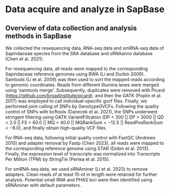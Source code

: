# Data acquire and analyze in SapBase

## Overview of data collection and analysis methods in SapBase

We collected the resequencing data, RNA-seq data and smRNA-seq data of Sapindaceae species from the SRA database and sRNAanno database (Chen et al. 2021).&#x20;

For resequencing data, all reads were mapped to the corresponding Sapindaceae reference genomes using BWA (Li and Durbin 2009). Samtools (Li et al. 2009) was then used to sort the mapped reads according to genomic coordinates. Reads from different Illumina lanes were merged using 'samtools merge'. Subsequently, duplicates were removed with Picard (https://github.com/broadinstitute/picard), and then the GATK (Poplin et al. 2017) was employed to call individual-specific gvcf files. Finally, we performed joint calling of SNPs by GenotypeGVCFs. Following the quality control of SNPs with bcftools (Danecek et al. 2021), the SNPs underwent stringent filtering using GATK VariantFiltration (DP < 300 || DP > 3000 || QD < 2.0 || FS > 60.0 || MQ < 40.0 || MQRankSum < −12.5 || ReadPosRankSum < −8.0), and finally obtain high-quality VCF files.&#x20;

For RNA-seq data, following initial quality control with FastQC (Andrews 2010) and adapter removal by Fastp (Chen 2023), all reads were mapped to the corresponding reference genome using STAR (Dobin et al. 2013). Finally, the expression level of transcripts was normalized into Transcripts Per Million (TPM) by StringTie (Pertea et al. 2015).&#x20;

For smRNA-seq data, we used sRNAminer (Li et al. 2023) to remove adapters. Clean reads of at least 15-nt in length were retained for further analysis. Potential small RNA and PHAS loci were then identified using sRNAminer with default parameters.
